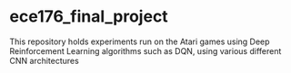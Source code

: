 # ece176_final_project
This repository holds experiments run on the Atari games using Deep Reinforcement Learning algorithms such as DQN, using various different CNN architectures
